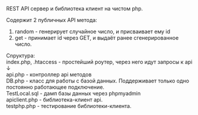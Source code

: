 REST API сервер и библиотека клиент на чистом php.</br>

Содержит 2 публичных API метода:</br>
1. random - генерирует случайное число, и присваивает ему id</br>
2. get - принимает id через GET, и выдаёт ранее сгенерированное число.</br>

Сnруктура:</br>
index.php, .htaccess - простейший роутер, через него идут запросы к api ↓</br>
api.php - контроллер api методов</br>
DB.php - класс для работы с базой данных. Поддерживает только одно постоянно работающее подключение.</br>
TestLocal.sql - дамп базы данных через phpmyadmin</br>
apiclient.php - библиотека-клиент api.</br>
testphp.php - тестирование библиотеки-клиента.</br>
